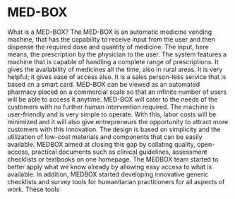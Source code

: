 # MED-BOX

What is a MED-BOX?
The MED-BOX is an automatic medicine vending machine, that has the capability to receive input from the user and then dispense the required dose and quantity of medicine. The input, here means, the prescription by the physician to the user. The system features a machine that is capable of handling a complete range of prescriptions.
It gives the availability of medicines all the time, also in rural areas. It is very helpful; it gives ease of access also. It is a sales person-less service that is based on a smart card. MED-BOX can be viewed as an automated pharmacy placed on a commercial scale so that an infinite number of users will be able to access it anytime.
MED-BOX will cater to the needs of the customers with no further human intervention required. The machine is user-friendly and is very simple to operate. With this, labor costs will be minimized and it will also give entrepreneurs the opportunity to attract more customers with this innovation.
The design is based on simplicity and the utilization of low-cost materials and components that can be easily available.
MEDBOX aimed at closing this gap by collating quality, open-access, practical documents such as clinical guidelines, assessment checklists or textbooks on one homepage. The MEDBOX team started to better apply what we know already by allowing easy access to what is available. In addition, MEDBOX started developing innovative generic checklists and survey tools for humanitarian practitioners for all aspects of work. These tools
